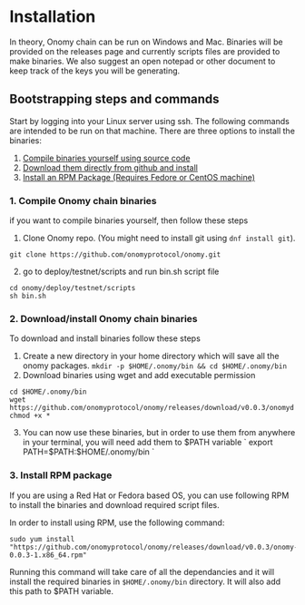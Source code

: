 # Installation

In theory, Onomy chain can be run on Windows and Mac. Binaries will be provided on the releases page and currently
scripts files are provided to make binaries. We also suggest an open notepad or other document to keep track of the keys
you will be generating.

## Bootstrapping steps and commands

Start by logging into your Linux server using ssh. The following commands are intended to be run on that machine. There
are three options to install the binaries:

1. [Compile binaries yourself using source code](#compileInstall)
2. [Download them directly from github and install](#downloadInstall)
3. [Install an RPM Package (Requires Fedore or CentOS machine)](#rpmInstall)

### <a name="compileInstall"></a> 1. Compile Onomy chain binaries

if you want to compile binaries yourself, then follow these steps

1. Clone Onomy repo. (You might need to install git using `dnf install git`).

```
git clone https://github.com/onomyprotocol/onomy.git
```

2. go to deploy/testnet/scripts and run bin.sh script file

```
cd onomy/deploy/testnet/scripts
sh bin.sh
```

### <a name="downloadInstall"></a> 2. Download/install Onomy chain binaries

To download and install binaries follow these steps

1. Create a new directory in your home directory which will save all the onomy
   packages. `mkdir -p $HOME/.onomy/bin && cd $HOME/.onomy/bin`
2. Download binaries using wget and add executable permission

```
cd $HOME/.onomy/bin
wget https://github.com/onomyprotocol/onomy/releases/download/v0.0.3/onomyd
chmod +x *
```

3. You can now use these binaries, but in order to use them from anywhere in your terminal, you will need add them to
   $PATH variable
   `
   export PATH=$PATH:$HOME/.onomy/bin
   `

### <a name="rpmInstall"></a> 3. Install RPM package

If you are using a Red Hat or Fedora based OS, you can use following RPM to install the binaries and download required
script files.

In order to install using RPM, use the following command:

```
sudo yum install "https://github.com/onomyprotocol/onomy/releases/download/v0.0.3/onomy-0.0.3-1.x86_64.rpm"
```

Running this command will take care of all the dependancies and it will install the required binaries
in `$HOME/.onomy/bin` directory. It will also add this path to $PATH variable.
